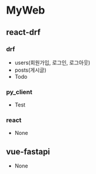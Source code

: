 # MyWeb
## react-drf
### drf
- users(회원가입, 로그인, 로그아웃)
- posts(게시글)
- Todo
### py_client 
- Test
### react
- None



## vue-fastapi
- None
